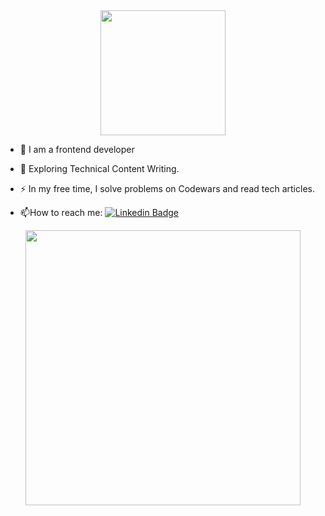 <div id="header" align="center">
  <img src="https://media.giphy.com/media/ln7z2eWriiQAllfVcn/giphy.gif" width="200"/>
</div>
 
- :telescope: I am a frontend developer

- :seedling: Exploring Technical Content Writing.

- :zap: In my free time, I solve problems on Codewars and read tech articles.

- :mailbox:How to reach me: [![Linkedin Badge](https://img.shields.io/badge/-Ermakova-blue?style=flat&logo=Linkedin&logoColor=white)](https://www.linkedin.com/in/aasipowich-11/)

<div align="center">
  <img src = "https://media.giphy.com/media/E470LZUmy2Jiw/giphy.gif" width="440"/>
</div>
<div id="badges">
<!---
AAsipowich/AAsipowich is a ✨ special ✨ repository because its `README.md` (this file) appears on your GitHub profile.
You can click the Preview link to take a look at your changes.
--->

